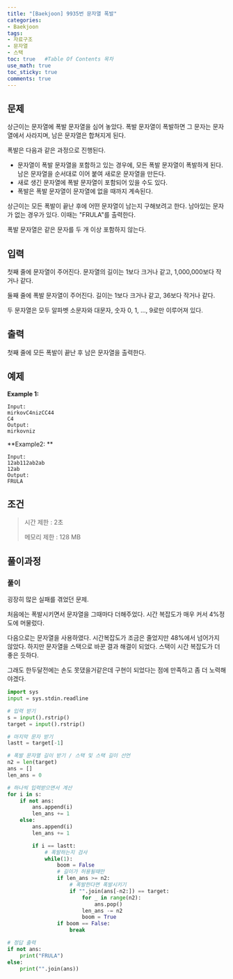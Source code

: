 ```yaml
---
title: "[Baekjoon] 9935번 문자열 폭발"
categories: 
- Baekjoon
tags:
- 자료구조
- 문자열
- 스택
toc: true   #Table Of Contents 목차 
use_math: true
toc_sticky: true
comments: true
---
```


## 문제

상근이는 문자열에 폭발 문자열을 심어 놓았다. 폭발 문자열이 폭발하면 그 문자는 문자열에서 사라지며, 남은 문자열은 합쳐지게 된다.

폭발은 다음과 같은 과정으로 진행된다.

- 문자열이 폭발 문자열을 포함하고 있는 경우에, 모든 폭발 문자열이 폭발하게 된다. 남은 문자열을 순서대로 이어 붙여 새로운 문자열을 만든다.
- 새로 생긴 문자열에 폭발 문자열이 포함되어 있을 수도 있다.
- 폭발은 폭발 문자열이 문자열에 없을 때까지 계속된다.

상근이는 모든 폭발이 끝난 후에 어떤 문자열이 남는지 구해보려고 한다. 남아있는 문자가 없는 경우가 있다. 이때는 "FRULA"를 출력한다.

폭발 문자열은 같은 문자를 두 개 이상 포함하지 않는다.

## 입력

첫째 줄에 문자열이 주어진다. 문자열의 길이는 1보다 크거나 같고, 1,000,000보다 작거나 같다.

둘째 줄에 폭발 문자열이 주어진다. 길이는 1보다 크거나 같고, 36보다 작거나 같다.

두 문자열은 모두 알파벳 소문자와 대문자, 숫자 0, 1, ..., 9로만 이루어져 있다.

## 출력

첫째 줄에 모든 폭발이 끝난 후 남은 문자열을 출력한다.

## 예제

**Example 1:**

```
Input: 
mirkovC4nizCC44
C4
Output: 
mirkovniz
```

**Example2: **

```
Input:
12ab112ab2ab
12ab
Output:
FRULA
```

## 조건

> 시간 제한 : 2초
>
> 메모리 제한 : 128 MB

## 풀이과정

### 풀이

굉장히 많은 실패를 겪었던 문제. 

처음에는 폭발시키면서 문자열을 그때마다 더해주었다. 시간 복잡도가 매우 커서 4%정도에 머물렀다.

다음으로는 문자열을 사용하였다. 시간복잡도가 조금은 줄었지만 48%에서 넘어가지 않았다. 하지만 문자열을 스택으로 바꾼 결과 해결이 되었다. 스택이 시간 복잡도가 더 좋은 듯하다.

그래도 한두달전에는 손도 못댔을거같은데 구현이 되었다는 점에 만족하고 좀 더 노력해야겠다.

```python
import sys
input = sys.stdin.readline

# 입력 받기
s = input().rstrip()
target = input().rstrip()

# 마지막 문자 받기
lastt = target[-1]

# 폭발 문자열 길이 받기 / 스택 및 스택 길이 선언
n2 = len(target)
ans = []
len_ans = 0

# 하나씩 입력받으면서 계산
for i in s:
    if not ans:
        ans.append(i)
        len_ans += 1
    else:
        ans.append(i)
        len_ans += 1

        if i == lastt:
            # 폭발하는지 검사
            while(1):
                boom = False
                # 길이가 허용될때만
                if len_ans >= n2:
                    # 폭발한다면 폭발시키기
                    if "".join(ans[-n2:]) == target:
                        for _ in range(n2):
                            ans.pop()
                        len_ans -= n2
                        boom = True
                if boom == False:
                    break

# 정답 출력
if not ans:
    print("FRULA")
else:
    print("".join(ans))
```

